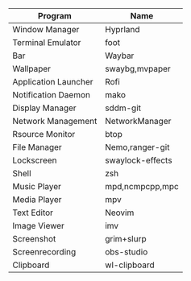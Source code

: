 | Program | Name |
| --- | --- |
| Window Manager | Hyprland |
| Terminal Emulator | foot |
| Bar | Waybar |
| Wallpaper | swaybg,mvpaper |
| Application Launcher | Rofi |
| Notification Daemon | mako |
| Display Manager | sddm-git |
| Network Management | NetworkManager |
| Rsource Monitor | btop |
| File Manager | Nemo,ranger-git |
| Lockscreen | swaylock-effects |
| Shell | zsh |
| Music Player | mpd,ncmpcpp,mpc |
| Media Player | mpv |
| Text Editor | Neovim |
| Image Viewer | imv |
| Screenshot | grim+slurp |
| Screenrecording | obs-studio |
| Clipboard | wl-clipboard |
